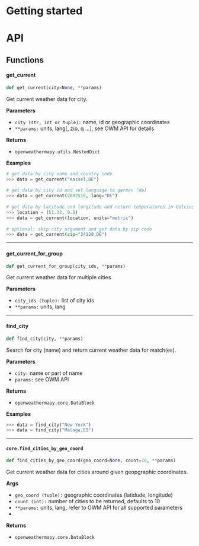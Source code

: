 # Getting started
# API
## Functions
#### get_current
```Python
def get_current(city=None, **params)
```
Get current weather data for city.

**Parameters**

* ``city (str, int or tuple):`` name, id or geographic coordinates
* ``**params:`` units, lang[, zip, q ...], see OWM API for details

**Returns**

* ``openweathermapy.utils.NestedDict``

**Examples**
```Python
# get data by city name and country code
>>> data = get_current("Kassel,DE")
	
# get data by city id and set language to german (de)
>>> data = get_current(2892518, lang="DE")
	
# get data by latitude and longitude and return temperatures in Celcius
>>> location = (51.32, 9.5)
>>> data = get_current(location, units="metric")
	
# optional: skip city argument and get data by zip code
>>> data = get_current(zip="34128,DE") 
```

---
#### get_current_for_group
```Python  
def get_current_for_group(city_ids, **params)
```
Get current weather data for multiple cities.

**Parameters**

* ``city_ids (tuple):``  list of city ids
* ``**params:`` units, lang

***
#### find_city
```Python
def find_city(city, **params)
```
Search for city (name) and return current weather data for match(es).

**Parameters**

* ``city:`` name or part of name
* ``params:`` see OWM API

**Returns**

* ``openweathermapy.core.DataBlock``

**Examples**   
```Python   
>>> data = find_city("New York")
>>> data = find_city("Malaga,ES")
```

***
#### ``core.find_cities_by_geo_coord``
```Python
def find_cities_by_geo_coord(geo_coord=None, count=10, **params)
```
Get current weather data for cities around given geopgraphic coordinates.

**Args**

* ``geo_coord (tuple):`` geographic coordinates (latidude, longitude)
* ``count (int):`` number of cities to be returned, defaults to 10
* ``**params:`` units, lang, refer to OWM API for all supported parameters
* 

**Returns**
* ``openweathermapy.core.DataBlock``
